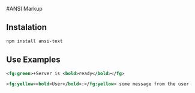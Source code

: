 #ANSI Markup
## Instalation
```bash
npm install ansi-text
```
## Use Examples
```xml
<fg:green>+Server is <bold>ready</bold></fg>
```
```xml
<fg:yellow><bold>User</bold>:</fg:yellow> some message from the user
```
